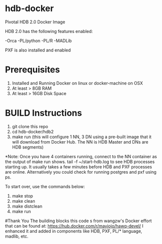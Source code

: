 # hdb-docker

Pivotal HDB 2.0 Docker Image

HDB 2.0 has the following features enabled:

-Orca
-PL/python
-PL/R
-MADLib

PXF is also installed and enabled
# Prerequisites
1. Installed and Running Docker on linux or docker-machine on OSX
1. At least > 8GB RAM
1. At least > 16GB Disk Space  

# BUILD Instructions

1. git clone this repo
1. cd hdb-docker/hdb2
1. make run (this will configure 1 NN, 3 DN using a pre-built image that it will download from Docker Hub. The NN is HDB Master and DNs are HDB segments)

*Note: Once you have 4 containers running, connect to the NN container as the output of make run shows. tail -f ~/start-hdb.log to see HDB processes starting up. It usually takes a few minutes before HDB and PXF processes are online. Alternatively you could check for running postgres and pxf using ps. 

To start over, use the commands below:

1. make stop
1. make clean
1. make distclean
1. make run

#Thank You
The building blocks this code s from wangzw's Docker effort that can be found at: https://hub.docker.com/r/mayjojo/hawq-devel/
I enhanced it and added in components like HDB, PXF, PL/* language, madlib, etc. 


